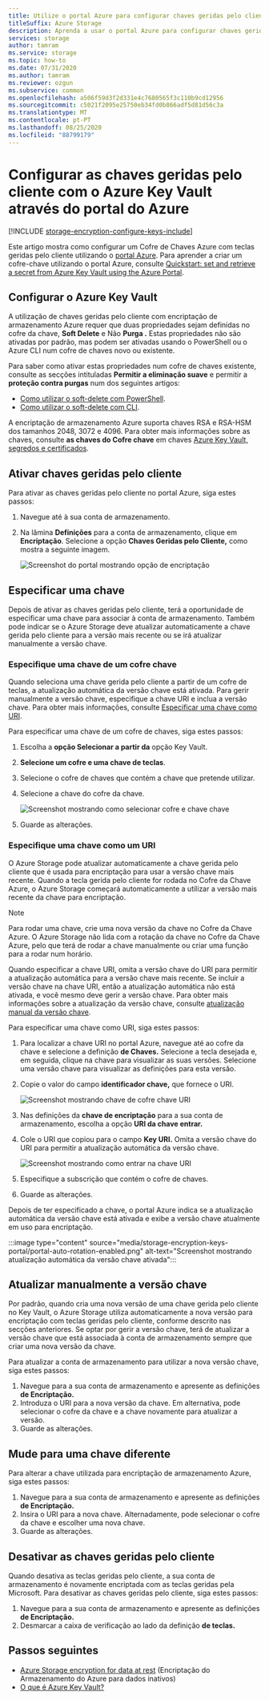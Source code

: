 ```yaml
---
title: Utilize o portal Azure para configurar chaves geridas pelo cliente
titleSuffix: Azure Storage
description: Aprenda a usar o portal Azure para configurar chaves geridas pelo cliente com cofre de chave Azure para encriptação de armazenamento Azure.
services: storage
author: tamram
ms.service: storage
ms.topic: how-to
ms.date: 07/31/2020
ms.author: tamram
ms.reviewer: ozgun
ms.subservice: common
ms.openlocfilehash: a506f59d3f2d331e4c7680565f3c110b9cd12956
ms.sourcegitcommit: c5021f2095e25750eb34fd0b866adf5d81d56c3a
ms.translationtype: MT
ms.contentlocale: pt-PT
ms.lasthandoff: 08/25/2020
ms.locfileid: "88799179"
---
```

# <a name="configure-customer-managed-keys-with-azure-key-vault-by-using-the-azure-portal"></a>Configurar as chaves geridas pelo cliente com o Azure Key Vault através do portal do Azure

[!INCLUDE [storage-encryption-configure-keys-include](../../../includes/storage-encryption-configure-keys-include.md)]

Este artigo mostra como configurar um Cofre de Chaves Azure com teclas geridas pelo cliente utilizando o [portal Azure](https://portal.azure.com/). Para aprender a criar um cofre-chave utilizando o portal Azure, consulte [Quickstart: set and retrieve a secret from Azure Key Vault using the Azure Portal](../../key-vault/secrets/quick-create-portal.md).

## <a name="configure-azure-key-vault"></a>Configurar o Azure Key Vault

A utilização de chaves geridas pelo cliente com encriptação de armazenamento Azure requer que duas propriedades sejam definidas no cofre da chave, **Soft Delete** e Não **Purga .** Estas propriedades não são ativadas por padrão, mas podem ser ativadas usando o PowerShell ou o Azure CLI num cofre de chaves novo ou existente.

Para saber como ativar estas propriedades num cofre de chaves existente, consulte as secções intituladas **Permitir a eliminação suave** e permitir a **proteção contra purgas** num dos seguintes artigos:

- [Como utilizar o soft-delete com PowerShell](../../key-vault/general/soft-delete-powershell.md).
- [Como utilizar o soft-delete com CLI](../../key-vault/general/soft-delete-cli.md).

A encriptação de armazenamento Azure suporta chaves RSA e RSA-HSM dos tamanhos 2048, 3072 e 4096. Para obter mais informações sobre as chaves, consulte **as chaves do Cofre chave** em chaves [Azure Key Vault, segredos e certificados](../../key-vault/about-keys-secrets-and-certificates.md#key-vault-keys).

## <a name="enable-customer-managed-keys"></a>Ativar chaves geridas pelo cliente

Para ativar as chaves geridas pelo cliente no portal Azure, siga estes passos:

1. Navegue até à sua conta de armazenamento.
1. Na lâmina **Definições** para a conta de armazenamento, clique em **Encriptação**. Selecione a opção **Chaves Geridas pelo Cliente,** como mostra a seguinte imagem.

    ![Screenshot do portal mostrando opção de encriptação](./media/storage-encryption-keys-portal/portal-configure-encryption-keys.png)

## <a name="specify-a-key"></a>Especificar uma chave

Depois de ativar as chaves geridas pelo cliente, terá a oportunidade de especificar uma chave para associar à conta de armazenamento. Também pode indicar se o Azure Storage deve atualizar automaticamente a chave gerida pelo cliente para a versão mais recente ou se irá atualizar manualmente a versão chave.

### <a name="specify-a-key-from-a-key-vault"></a>Especifique uma chave de um cofre chave

Quando seleciona uma chave gerida pelo cliente a partir de um cofre de teclas, a atualização automática da versão chave está ativada. Para gerir manualmente a versão chave, especifique a chave URI e inclua a versão chave. Para obter mais informações, consulte [Especificar uma chave como URI](#specify-a-key-as-a-uri).

Para especificar uma chave de um cofre de chaves, siga estes passos:

1. Escolha a **opção Selecionar a partir da** opção Key Vault.
1. **Selecione um cofre e uma chave de teclas**.
1. Selecione o cofre de chaves que contém a chave que pretende utilizar.
1. Selecione a chave do cofre da chave.

   ![Screenshot mostrando como selecionar cofre e chave chave](./media/storage-encryption-keys-portal/portal-select-key-from-key-vault.png)

1. Guarde as alterações.

### <a name="specify-a-key-as-a-uri"></a>Especifique uma chave como um URI

O Azure Storage pode atualizar automaticamente a chave gerida pelo cliente que é usada para encriptação para usar a versão chave mais recente. Quando a tecla gerida pelo cliente for rodada no Cofre da Chave Azure, o Azure Storage começará automaticamente a utilizar a versão mais recente da chave para encriptação.

> [!NOTE]
> Para rodar uma chave, crie uma nova versão da chave no Cofre da Chave Azure. O Azure Storage não lida com a rotação da chave no Cofre da Chave Azure, pelo que terá de rodar a chave manualmente ou criar uma função para a rodar num horário.

Quando especificar a chave URI, omita a versão chave do URI para permitir a atualização automática para a versão chave mais recente. Se incluir a versão chave na chave URI, então a atualização automática não está ativada, e você mesmo deve gerir a versão chave. Para obter mais informações sobre a atualização da versão chave, consulte [atualização manual da versão chave](#manually-update-the-key-version).

Para especificar uma chave como URI, siga estes passos:

1. Para localizar a chave URI no portal Azure, navegue até ao cofre da chave e selecione a definição **de Chaves.** Selecione a tecla desejada e, em seguida, clique na chave para visualizar as suas versões. Selecione uma versão chave para visualizar as definições para esta versão.
1. Copie o valor do campo **identificador chave,** que fornece o URI.

    ![Screenshot mostrando chave de cofre chave URI](media/storage-encryption-keys-portal/portal-copy-key-identifier.png)

1. Nas definições da **chave de encriptação** para a sua conta de armazenamento, escolha a opção **URI da chave entrar.**
1. Cole o URI que copiou para o campo **Key URI.** Omita a versão chave do URI para permitir a atualização automática da versão chave.

   ![Screenshot mostrando como entrar na chave URI](./media/storage-encryption-keys-portal/portal-specify-key-uri.png)

1. Especifique a subscrição que contém o cofre de chaves.
1. Guarde as alterações.

Depois de ter especificado a chave, o portal Azure indica se a atualização automática da versão chave está ativada e exibe a versão chave atualmente em uso para encriptação.

:::image type="content" source="media/storage-encryption-keys-portal/portal-auto-rotation-enabled.png" alt-text="Screenshot mostrando atualização automática da versão chave ativada":::

## <a name="manually-update-the-key-version"></a>Atualizar manualmente a versão chave

Por padrão, quando cria uma nova versão de uma chave gerida pelo cliente no Key Vault, o Azure Storage utiliza automaticamente a nova versão para encriptação com teclas geridas pelo cliente, conforme descrito nas secções anteriores. Se optar por gerir a versão chave, terá de atualizar a versão chave que está associada à conta de armazenamento sempre que criar uma nova versão da chave.

Para atualizar a conta de armazenamento para utilizar a nova versão chave, siga estes passos:

1. Navegue para a sua conta de armazenamento e apresente as definições **de Encriptação.**
1. Introduza o URI para a nova versão da chave. Em alternativa, pode selecionar o cofre da chave e a chave novamente para atualizar a versão.
1. Guarde as alterações.

## <a name="switch-to-a-different-key"></a>Mude para uma chave diferente

Para alterar a chave utilizada para encriptação de armazenamento Azure, siga estes passos:

1. Navegue para a sua conta de armazenamento e apresente as definições **de Encriptação.**
1. Insira o URI para a nova chave. Alternadamente, pode selecionar o cofre da chave e escolher uma nova chave.
1. Guarde as alterações.

## <a name="disable-customer-managed-keys"></a>Desativar as chaves geridas pelo cliente

Quando desativa as teclas geridas pelo cliente, a sua conta de armazenamento é novamente encriptada com as teclas geridas pela Microsoft. Para desativar as chaves geridas pelo cliente, siga estes passos:

1. Navegue para a sua conta de armazenamento e apresente as definições **de Encriptação.**
1. Desmarcar a caixa de verificação ao lado da definição **de teclas.**

## <a name="next-steps"></a>Passos seguintes

- [Azure Storage encryption for data at rest](storage-service-encryption.md) (Encriptação do Armazenamento do Azure para dados inativos)
- [O que é Azure Key Vault?](https://docs.microsoft.com/azure/key-vault/key-vault-overview)
